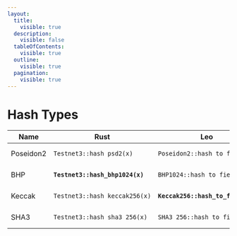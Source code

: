 ```yaml
---
layout:
  title:
    visible: true
  description:
    visible: false
  tableOfContents:
    visible: true
  outline:
    visible: true
  pagination:
    visible: true
---
```


# Hash Types

<table><thead><tr><th width="129">Name</th><th width="291">Rust</th><th>Leo</th></tr></thead><tbody><tr><td>Poseidon2</td><td><pre><code>Testnet3::hash_psd2(x)
</code></pre></td><td><pre><code>Poseidon2::hash_to_field(x)
</code></pre></td></tr><tr><td>BHP</td><td><pre><code><strong>Testnet3::hash_bhp1024(x)
</strong></code></pre></td><td><pre><code>BHP1024::hash_to_field(x)
</code></pre></td></tr><tr><td>Keccak</td><td><pre><code>Testnet3::hash_keccak256(x)
</code></pre></td><td><pre><code><strong>Keccak256::hash_to_field(x)
</strong></code></pre></td></tr><tr><td>SHA3</td><td><pre><code>Testnet3::hash_sha3_256(x)
</code></pre></td><td><pre><code>SHA3_256::hash_to_field(x)
</code></pre></td></tr></tbody></table>

